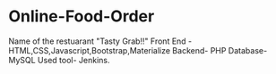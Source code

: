 # Online-Food-Order
Name of the restuarant "Tasty Grab!!"
Front End - HTML,CSS,Javascript,Bootstrap,Materialize 
Backend- PHP
Database- MySQL
Used tool- Jenkins.
